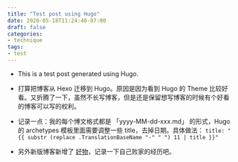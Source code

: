 ```yaml
---
title: "Test post using Hugo"
date: 2020-05-18T11:24:40-07:00
draft: false
categories:
- technique
tags:
- test
---
```


- This is a test post generated using Hugo.

- 打算把博客从 Hexo 迁移到 Hugo。原因是因为看到 Hugo 的 Theme 比较好看。又折腾了一下，虽然不长写博客，但是还是保留想写博客的时候有个好看的博客可以写的权利。

- 记录一点：我的每个博文格式都是 「yyyy-MM-dd-xxx.md」 的形式，Hugo 的 archetypes 模板里面需要调整一些 title，去掉日期。具体做法： `title: "{{ substr (replace .TranslationBaseName "-" " ") 11 | title }}"`

- 另外新版博客新增了 [好物](https://anotherbug.com/tools/)，记录一下自己败家的经历吧。
